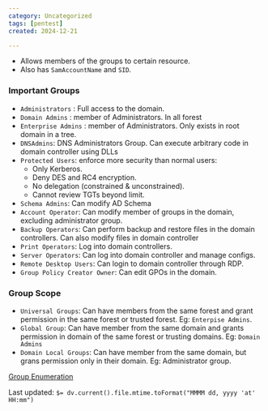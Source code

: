 ```yaml
---
category: Uncategorized
tags: [pentest]
created: 2024-12-21

---
```

- Allows members of the groups to certain resource.
- Also has `SamAccountName` and `SID`.
### Important Groups
- `Administrators` : Full access to the domain.
- `Domain Admins` : member of Administrators. In all forest
- `Enterprise Admins` : member of Administrators. Only exists in root domain in a tree.
- `DNSAdmins`: DNS Administrators Group. Can execute arbitrary code in domain controller using DLLs
- `Protected Users`: enforce more security than normal users:
	- Only Kerberos.
	- Deny DES and RC4 encryption.
	- No delegation (constrained & unconstrained).
	- Cannot review TGTs beyond limit.
- `Schema Admins`: Can modify AD Schema
- `Account Operator`: Can modify member of groups in the domain, excluding administrator group.
- `Backup Operators`: Can perform backup and restore files in the domain controllers. Can also modify files in domain controller
- `Print Operators`: Log into domain controllers.
- `Server Operators`: Can log into domain controller and manage configs.
- `Remote Desktop Users`: Can login to domain controller through RDP.
- `Group Policy Creator Owner`: Can edit GPOs in the domain.

### Group Scope
- `Universal Groups`: Can have members from the same forest and grant permission in the same forest or trusted forest. Eg: `Enterpise Admins`.
- `Global Group`: Can have member from the same domain and grants permission in domain of the same forest or trusting domains. Eg: `Domain Admins`
- `Domain Local Groups`:  Can have member from the same domain, but grans permission only in their domain. Eg: Administrator group.

[Group Enumeration](TechLexicon/Penetration%20Testing/Exploitation/Active%20Directory/Domain%20Enumeration/Powershell/Groups.md)


Last updated: `$= dv.current().file.mtime.toFormat("MMMM dd, yyyy 'at' HH:mm")`

